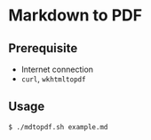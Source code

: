 # Markdown to PDF

## Prerequisite

- Internet connection
- `curl`, `wkhtmltopdf`

## Usage

```sh
$ ./mdtopdf.sh example.md
``````

